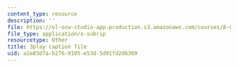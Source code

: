 ```yaml
---
content_type: resource
description: ''
file: https://ol-ocw-studio-app-production.s3.amazonaws.com/courses/8-01sc-classical-mechanics-fall-2016/a2e83d7ab2769105e53d5d91fd2d6369_ByTlCmDoEnk.srt
file_type: application/x-subrip
resourcetype: Other
title: 3play caption file
uid: a2e83d7a-b276-9105-e53d-5d91fd2d6369
---
```

